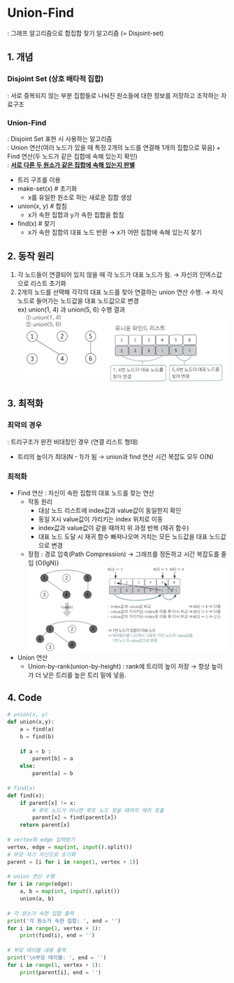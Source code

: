 # Union-Find
: 그래프 알고리즘으로 합집합 찾기 알고리즘 (= Disjoint-set)


## 1. 개념
### Disjoint Set (상호 배타적 집합)
: 서로 중복되지 않는 부분 집합들로 나눠진 원소들에 대한 정보를 저장하고 조작하는 자료구조

### Union-Find
: Disjoint Set 표현 시 사용하는 알고리즘    
: Union 연산(여러 노드가 있을 때 특정 2개의 노드를 연결해 1개의 집합으로 묶음) + Find 연산(두 노드가 같은 집합에 속해 있는지 확인)  
: <U>**서로 다른 두 원소가 같은 집합에 속해 있는지 판별**</U>  

- 트리 구조를 이용
- make-set(x)  # 초기화
    - x를 유일한 원소로 하는 새로운 집합 생성
- union(x, y)  # 합침
    - x가 속한 집합과 y가 속한 집합을 합침
- find(x)  # 찾기
    - x가 속한 집합의 대표 노드 반환 → x가 어떤 집합에 속해 있는지 찾기

## 2. 동작 원리
1. 각 노드들이 연결되어 있지 않을 때 각 노드가 대표 노드가 됨. → 자신의 인덱스값으로 리스트 초기화
2. 2개의 노드를 선택해 각각의 대표 노드를 찾아 연결하는 union 연산 수행. → 자식 노드로 들어가는 노드값을 대표 노드값으로 변경   
ex) union(1, 4) 과 union(5, 6) 수행 결과
![ex_unionfind1](IMG_3856.jpg)

## 3. 최적화
### 최악의 경우
: 트리구조가 완전 비대칭인 경우 (연결 리스트 형태)
- 트리의 높이가 최대(N - 1)가 됨 → union과 find 연산 시간 복잡도 모두 O(N)

### 최적화
- Find 연산 : 자신이 속한 집합의 대표 노드를 찾는 연산
    - 작동 원리
        - 대상 노드 리스트에 index값과 value값이 동일한지 확인
        - 동일 X시 value값이 가리키는 index 위치로 이동
        - index값과 value값이 같을 때까지 위 과정 반복 (재귀 함수)
        - 대표 노드 도달 시 재귀 함수 빠져나오며 거치는 모든 노드값을 대표 노드값으로 변경
    - 장점 : 경로 압축(Path Compression) → 그래프를 정돈하고 시간 복잡도를 줄임 (O(lgN))
    ![ex_unionfind2](IMG_3857.jpg)
- Union 연산
    - Union-by-rank(union-by-height) : rank에 트리의 높이 저장 → 항상 높이가 더 낮은 트리를 높은 트리 밑에 넣음.

## 4. Code
```python
# union(x, y)
def union(x,y):
    a = find(a)
    b = find(b)

    if a < b :
        parent[b] = a
    else:
        parent[a] = b

# find(x)
def find(x):
    if parent[x] != x:
        # 루트 노드가 아니면 루트 노드 찾을 때까지 재귀 호출 
        parent[x] = find(parent[x])
    return parent[x]

# vertex와 edge 입력받기 
vertex, edge = map(int, input().split())
# 부모 자기 자신으로 초기화 
parent = [i for i in range(1, vertex + 1)]

# union 연산 수행
for i in range(edge):
    a, b = map(int, input().split())
    union(a, b)

# 각 원소가 속한 집합 출력
print('각 원소가 속한 집합: ', end = '')
for i in range(1, vertex + 1):
    print(find(i), end = '')

# 부모 테이블 내용 출력
print('\n부모 테이블: ', end = '')
for i in range(1, vertex + 1):
    print(parent[i], end = '')
```